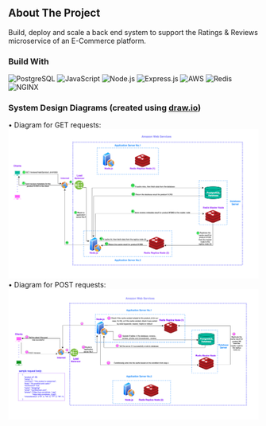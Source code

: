 ## About The Project
Build, deploy and scale a back end system to support the Ratings & Reviews microservice of an E-Commerce platform.

### Build With
![PostgreSQL](https://img.shields.io/badge/PostgreSQL-316192?style=for-the-badge&logo=PostgreSQL&logoColor=white)
![JavaScript](https://img.shields.io/badge/JavaScript-F7DF1E?style=for-the-badge&logo=javascript&logoColor=black)
![Node.js](https://img.shields.io/badge/Node.js-43853D?style=for-the-badge&logo=node.js&logoColor=white)
![Express.js](https://img.shields.io/badge/Express-000000?style=for-the-badge&logo=express&logoColor=white)
![AWS](https://img.shields.io/badge/AWS-232F3E?style=for-the-badge&logo=amazon-aws&logoColor=white)
![Redis](https://img.shields.io/badge/redis-%23DD0031.svg?&style=for-the-badge&logo=redis&logoColor=white)
![NGINX](https://img.shields.io/badge/Nginx-009639?style=for-the-badge&logo=nginx&logoColor=white)

### System Design Diagrams (created using [draw.io](https://www.drawio.com/))
• Diagram for GET requests:
![GET](./system_design_graphs/GET-diagram.png)
• Diagram for POST requests:
![POST](./system_design_graphs/POST-diagram.png)
